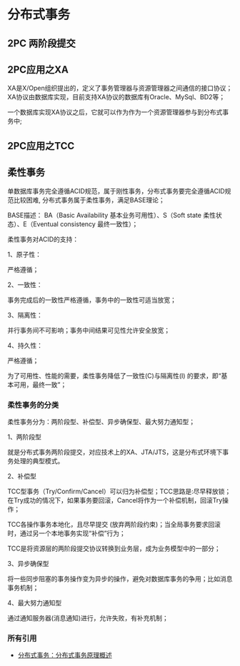 # 分布式事务

## 2PC 两阶段提交

## 2PC应用之XA

XA是X/Open组织提出的，定义了事务管理器与资源管理器之间通信的接口协议；XA协议由数据库实现，目前支持XA协议的数据库有Oracle、MySql、BD2等；

一个数据库实现XA协议之后，它就可以作为作为一个资源管理器参与到分布式事务中;


## 2PC应用之TCC

## 柔性事务

单数据库事务完全遵循ACID规范，属于刚性事务，分布式事务要完全遵循ACID规范比较困难, 分布式事务属于柔性事务，满足BASE理论；


BASE描述： BA（Basic Availability 基本业务可用性）、S（Soft state 柔性状态）、E（Eventual consistency 最终一致性）；

柔性事务对ACID的支持：

1、原子性：

严格遵循；

2、一致性：

事务完成后的一致性严格遵循，事务中的一致性可适当放宽；

3、隔离性：

并行事务间不可影响；事务中间结果可见性允许安全放宽；

4、持久性：

严格遵循；

为了可用性、性能的需要，柔性事务降低了一致性(C)与隔离性(I) 的要求，即“基本可用，最终一致”；


### 柔性事务的分类

柔性事务分为：两阶段型、补偿型、异步确保型、最大努力通知型；

1、两阶段型

就是分布式事务两阶段提交，对应技术上的XA、JTA/JTS，这是分布式环境下事务处理的典型模式。

2、补偿型

TCC型事务（Try/Confirm/Cancel）可以归为补偿型；TCC思路是:尽早释放锁；在Try成功的情况下，如果事务要回滚，Cancel将作为一个补偿机制，回滚Try操作；

TCC各操作事务本地化，且尽早提交 (放弃两阶段约束)；当全局事务要求回滚时，通过另一个本地事务实现“补偿”行为；

TCC是将资源层的两阶段提交协议转换到业务层，成为业务模型中的一部分；

3、异步确保型

将一些同步阻塞的事务操作变为异步的操作，避免对数据库事务的争用；比如消息事务机制；

4、最大努力通知型

通过通知服务器(消息通知)进行，允许失败，有补充机制；

### 所有引用

- [分布式事务：分布式事务原理概述](https://yq.aliyun.com/articles/608863)